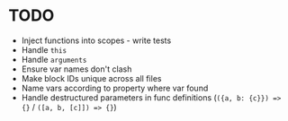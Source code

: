 # TODO

* Inject functions into scopes - write tests
* Handle `this`
* Handle `arguments`
* Ensure var names don't clash
* Make block IDs unique across all files
* Name vars according to property where var found
* Handle destructured parameters in func definitions (`({a, b: {c}}) => {}` / `([a, b, [c]]) => {}`)
